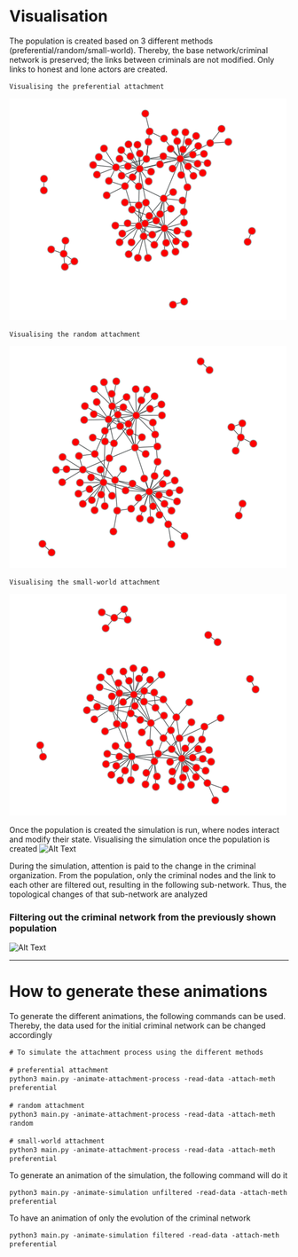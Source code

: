 # Visualisation

The population is created based on 3 different methods (preferential/random/small-world). Thereby, the base network/criminal network is preserved; the links between criminals are not modified. Only links to honest and lone actors are created.

    Visualising the preferential attachment
![Alt Text](preferential.gif)

    Visualising the random attachment
![Alt Text](random.gif)

    Visualising the small-world attachment
![Alt Text](small-world.gif)


Once the population is created the simulation is run, where nodes interact and modify their state.
    Visualising the simulation once the population is created
![Alt Text](simulation_preferential.gif)

During the simulation, attention is paid to the change in the criminal organization. From the population, only the criminal nodes and the link to each other are filtered out, resulting in the following sub-network. Thus, the topological changes of that sub-network are analyzed
### Filtering out the criminal network from the previously shown population
![Alt Text](simulation_filtered_preferential.gif)

---





# How to generate these animations

To generate the different animations, the following commands can be used. Thereby, the data used for the initial criminal network can be changed accordingly

    # To simulate the attachment process using the different methods

    # preferential attachment
    python3 main.py -animate-attachment-process -read-data -attach-meth preferential

    # random attachment
    python3 main.py -animate-attachment-process -read-data -attach-meth random

    # small-world attachment
    python3 main.py -animate-attachment-process -read-data -attach-meth preferential


To generate an animation of the simulation, the following command will do it

    python3 main.py -animate-simulation unfiltered -read-data -attach-meth preferential

To have an animation of only the evolution of the criminal network

    python3 main.py -animate-simulation filtered -read-data -attach-meth preferential
